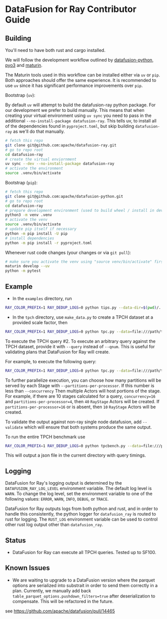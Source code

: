 <!---
  Licensed to the Apache Software Foundation (ASF) under one
  or more contributor license agreements.  See the NOTICE file
  distributed with this work for additional information
  regarding copyright ownership.  The ASF licenses this file
  to you under the Apache License, Version 2.0 (the
  "License"); you may not use this file except in compliance
  with the License.  You may obtain a copy of the License at

    http://www.apache.org/licenses/LICENSE-2.0

  Unless required by applicable law or agreed to in writing,
  software distributed under the License is distributed on an
  "AS IS" BASIS, WITHOUT WARRANTIES OR CONDITIONS OF ANY
  KIND, either express or implied.  See the License for the
  specific language governing permissions and limitations
  under the License.
-->

# DataFusion for Ray Contributor Guide

## Building

You'll need to have both rust and cargo installed.

We will follow the development workflow outlined by [datafusion-python](https://github.com/apache/datafusion-python), [pyo3](https://github.com/PyO3/pyo3) and [maturin](https://github.com/PyO3/maturin).

The Maturin tools used in this workflow can be installed either via `uv` or `pip`. Both approaches should offer the same experience. It is recommended to use `uv` since it has significant performance improvements
over `pip`.

Bootstrap (`uv`):

By default `uv` will attempt to build the datafusion-ray python package. For our development we prefer to build manually. This means
that when creating your virtual environment using `uv sync` you need to pass in the additional `--no-install-package datafusion-ray`. This tells uv, to install all of the dependencies found in `pyproject.toml`, but skip building `datafusion-ray` as we'll do that manually.

```bash
# fetch this repo
git clone git@github.com:apache/datafusion-ray.git
# go to repo root
cd datafusion-ray
# create the virtual enviornment
uv sync --dev --no-install-package datafusion-ray
# activate the environment
source .venv/bin/activate
```

Bootstrap (`pip`):

```bash
# fetch this repo
git clone git@github.com:apache/datafusion-python.git
# go to repo root
cd datafusion-ray
# prepare development environment (used to build wheel / install in development)
python3 -m venv .venv
# activate the venv
source .venv/bin/activate
# update pip itself if necessary
python -m pip install -U pip
# install dependencies
python -m pip install -r pyproject.toml
```

Whenever rust code changes (your changes or via `git pull`):

```bash
# make sure you activate the venv using "source venv/bin/activate" first
maturin develop --uv
python -m pytest
```

## Example

- In the `examples` directory, run

```bash
RAY_COLOR_PREFIX=1 RAY_DEDUP_LOGS=0 python tips.py --data-dir=$(pwd)/../testdata/tips/
```

- In the `tpch` directory, use `make_data.py` to create a TPCH dataset at a provided scale factor, then

```bash
RAY_COLOR_PREFIX=1 RAY_DEDUP_LOGS=0 python tpc.py --data=file:///path/to/your/tpch/directory/ --concurrency=2 --batch-size=8182 --worker-pool-min=10 --qnum 2
```

To execute the TPCH query #2. To execute an arbitrary query against the TPCH dataset, provide it with `--query` instead of `--qnum`. This is useful for validating plans that DataFusion for Ray will create.

For example, to execute the following query:

```bash
RAY_COLOR_PREFIX=1 RAY_DEDUP_LOGS=0 python tpc.py --data=file:///path/to/your/tpch/directory/ --concurrency=2 --batch-size=8182 --worker-pool-min=10 --query 'select c.c_name, sum(o.o_totalprice) as total from orders o inner join customer c on o.o_custkey = c.c_custkey group by c_name limit 1'
```

To further parallelize execution, you can choose how many partitions will be served by each Stage with `--partitions-per-processor`. If this number is less than `--concurrency` Then multiple Actors will host portions of the stage. For example, if there are 10 stages calculated for a query, `concurrency=16` and `partitions-per-processor=4`, then `40` `RayStage` Actors will be created. If `partitions-per-processor=16` or is absent, then `10` `RayStage` Actors will be created.

To validate the output against non-ray single node datafusion, add `--validate` which will ensure that both systems produce the same output.

To run the entire TPCH benchmark use

```bash
RAY_COLOR_PREFIX=1 RAY_DEDUP_LOGS=0 python tpcbench.py --data=file:///path/to/your/tpch/directory/ --concurrency=2 --batch-size=8182 --worker-pool-min=10 [--partitions-per-processor=] [--validate]
```

This will output a json file in the current directory with query timings.

## Logging

DataFusion for Ray's logging output is determined by the `DATAFUSION_RAY_LOG_LEVEL` environment variable. The default log level is `WARN`. To change the log level, set the environment variable to one of the following values: `ERROR`, `WARN`, `INFO`, `DEBUG`, or `TRACE`.

DataFusion for Ray outputs logs from both python and rust, and in order to handle this consistently, the python logger for `datafusion_ray` is routed to rust for logging. The `RUST_LOG` environment variable can be used to control other rust log output other than `datafusion_ray`.

## Status

- DataFusion for Ray can execute all TPCH queries. Tested up to SF100.

## Known Issues

- We are waiting to upgrade to a DataFusion version where the parquet options are serialized into substrait in order to send them correctly in a plan. Currently, we
  manually add back `table_parquet_options.pushdown_filters=true` after deserialization to compensate. This will be refactored in the future.

see <https://github.com/apache/datafusion/pull/14465>
